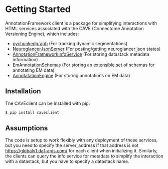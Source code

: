 # Getting Started

AnnotationFramework client is a package for simplifying interactions
with HTML services associated with the CAVE (Connectome Annotation
Versioning Engine), which includes:

-   [pychunkedgraph](https://www.github.com/seung-lab/pychunkedgraph)
    (For tracking dynamic segmentations)
-   [NeuroglancerJsonServer](https://www.github.com/seung-lab/NeuroglancerJsonServer)
    (For posting/getting neuroglancer json states)
-   [AnnotationFrameworkInfoService](https://www.github.com/seung-lab/AnnotationFrameworkInfoService)
    (For storing datastack metadata information)
-   [EmAnnotationSchemas](https://www.github.com/seung-lab/EmAnnotationSchemas)
    (For storing an extensible set of schemas for annotating EM data)
-   [AnnotatationEngine](https://www.github.com/seung-lab/AnnotationEngine)
    (For storing annotations on EM data)

## Installation

The CAVEclient can be installed with pip:

``` bash
$ pip install caveclient
```

## Assumptions

The code is setup to work flexibly with any deployment of these
services, but you need to specify the server_address if that address is
not <https://globalv1.daf-apis.com/> for each client when initializing
it. Similarly, the clients can query the info service for metadata to
simplify the interaction with a datastack, but you have to specify a
datastack name.
